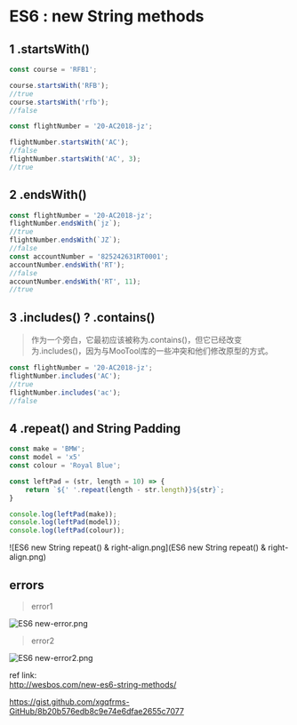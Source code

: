 # ES6 : new String methods

## 1 .startsWith()

```js
const course = 'RFB1';

course.startsWith('RFB');
//true
course.startsWith('rfb');
//false

const flightNumber = '20-AC2018-jz';

flightNumber.startsWith('AC');
//false
flightNumber.startsWith('AC', 3);
//true

``` 

## 2  .endsWith()

```js
const flightNumber = '20-AC2018-jz';
flightNumber.endsWith(`jz`);
//true
flightNumber.endsWith(`JZ`);
//false
const accountNumber = '825242631RT0001';
accountNumber.endsWith('RT');
//false
accountNumber.endsWith('RT', 11);
//true

``` 

## 3 .includes() ? .contains()

> 作为一个旁白，它最初应该被称为.contains()，但它已经改变为.includes()，因为与MooTool库的一些冲突和他们修改原型的方式。

```js
const flightNumber = '20-AC2018-jz';
flightNumber.includes('AC');
//true
flightNumber.includes('ac');
//false

``` 

## 4 .repeat() and String Padding

```js
const make = 'BMW';
const model = 'x5'
const colour = 'Royal Blue';

const leftPad = (str, length = 10) => {
    return `${' '.repeat(length - str.length)}${str}`;
}

console.log(leftPad(make));
console.log(leftPad(model));
console.log(leftPad(colour));

``` 

![ES6 new String repeat() & right-align.png](ES6 new String repeat() & right-align.png)

## errors

> error1

![ES6 new-error.png](./ES6%20new-error.png)


> error2

![ES6 new-error2.png](./ES6%20new-error2.png)



ref link:  
http://wesbos.com/new-es6-string-methods/

https://gist.github.com/xgqfrms-GitHub/8b20b576edb8c9e74e6dfae2655c7077
